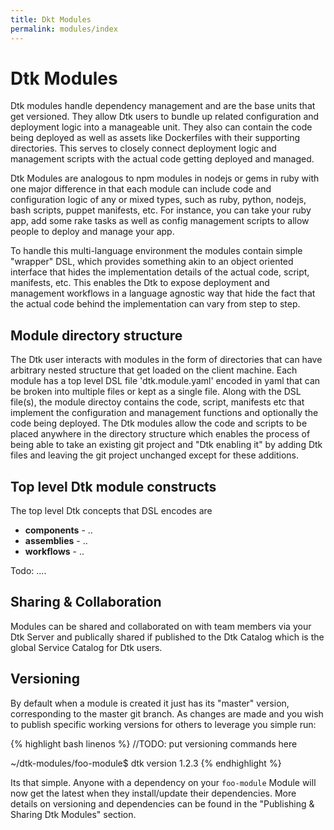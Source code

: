 ```yaml
---
title: Dkt Modules
permalink: modules/index
---
```


# Dtk Modules

Dtk modules handle dependency management and are the base units that get versioned. They allow Dtk users to bundle up related configuration and deployment logic into a manageable unit. They also can contain the code being deployed as well as assets like Dockerfiles with their supporting directories. This serves to closely connect deployment logic and management scripts with the actual code getting deployed and managed.

Dtk Modules are analogous to npm modules in nodejs or gems in ruby with one major difference in that each module can include code and configuration logic of any or mixed types, such as ruby, python, nodejs, bash scripts, puppet manifests, etc.  For instance, you can take your ruby app, add some rake tasks as well as config management scripts to allow people to deploy and manage your app. 

To handle this multi-language environment the modules contain simple "wrapper" DSL, which provides something akin to an object oriented interface that hides the implementation details of the actual code, script, manifests, etc.  This enables the Dtk to expose deployment and management workflows in a language agnostic way that hide the fact that the actual code behind the implementation can vary from step to step.

## Module directory structure

The Dtk user interacts with modules in the form of directories that can have arbitrary nested structure that get loaded on the client machine. Each module has a top level DSL file 'dtk.module.yaml' encoded in yaml that can be broken into multiple files or kept as a single file. Along with the DSL file(s), the module directoy contains the code, script, manifests etc that implement the configuration and management functions and optionally the code being deployed. The Dtk modules allow the code and scripts to be placed anywhere in the directory structure which enables the process of being able to take an existing git project and "Dtk enabling it" by adding Dtk files and leaving the git project unchanged except for these additions.

## Top level Dtk module constructs
The top level Dtk concepts that DSL encodes are
* **components** - ..
* **assemblies** - ..
* **workflows** - ..   

Todo: ....

## Sharing & Collaboration

Modules can be shared and collaborated on with team members via your Dtk Server and publically shared if published to the Dtk Catalog which is the global Service Catalog for Dtk users.


## Versioning

By default when a module is created it just has its "master" version, corresponding to the master git branch.  As changes are made and you wish to publish specific working versions for others to leverage you simple run:

{% highlight bash linenos %}
//TODO: put versioning commands here

~/dtk-modules/foo-module$ dtk version 1.2.3
{% endhighlight %}

Its that simple.  Anyone with a dependency on your `foo-module` Module will now get the latest when they install/update their dependencies.  More details on versioning and dependencies can be found in the "Publishing & Sharing Dtk Modules" section.
